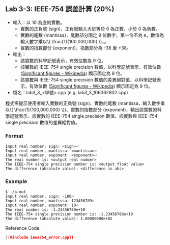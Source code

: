 ## Lab 3-3: IEEE-754 誤差計算 (20%)

* 輸入：以 10 為底的實數。
  * 實數的正負號 (sign)，正負號輸入大於等於 0 為正數，小於 0 為負數。
  * 實數的尾數 (mantissa)，尾數部分固定 9 位數字，第一位不為 `0`，數值為輸入數字乘以\\( \frac{1}{100,000,000} \\)，。
  * 實數的指數部分 (exponent)，指數部分為 -38 至 +38。
* 輸出：
  * 該實數的科學記號表示，有效位數為 9 位。
  * 該實數的 IEEE-754 single precision 數值，以科學記號表示，有效位數 ([Significant figures - Wikipedia](https://en.wikipedia.org/wiki/Significant_figures)) 顯示固定為 9 位。
  * 該實數與 IEEE-754 single precision 數值的差異絕對值，以科學記號表示，有效位數 ([Significant figures - Wikipedia](https://en.wikipedia.org/wiki/Significant_figures)) 顯示固定為 9 位。
* 檔名：lab3_3_<學號>.cpp (e.g. lab3_3_106062802.cpp)

程式需提示使用者輸入實數的正負號 (sign)、實數的尾數 (mantissa，輸入數字乘以\\( \frac{1}{100,000,000} \\))、實數的指數部分 (exponent)，輸出該實數的科學記號表示、該實數的 IEEE-754 single precision 數值、該實數與 IEEE-754 single precision 數值的差異絕對值。

### Format

```text
Input real number, sign: <sign>⏎
Input real number, mantissa: <mantissa>⏎
Input real number, exponent: <exponent>⏎
The real number is: <output real number>
The IEEE-754 single precision number is: <output float value>
The difference (absolute value): <difference in abs>
```

### Example

```console
$ ./a.out
Input real number, sign: -100⏎
Input real number, mantissa: 123456789⏎
Input real number, exponent: 10⏎
The real number is: -1.23456789e+10
The IEEE-754 single precision number is: -1.23456788e+10
The difference (absolute value): 1.00000000e+02
```

Reference Code:

``` c++
{{#include ieee754_error.cpp}}
```
